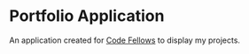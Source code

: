 # Portfolio Application

An application created
for [Code Fellows](https://www.codefellows.org/)
to display my projects.
